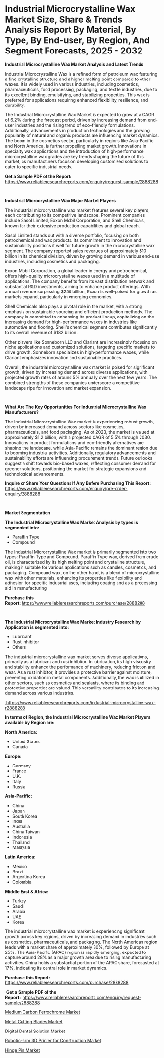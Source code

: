 <p><h1>Industrial Microcrystalline Wax Market Size, Share & Trends Analysis Report By Material, By Type, By End-user, By Region, And Segment Forecasts, 2025 - 2032</h1></p><p><strong>Industrial Microcrystalline Wax Market Analysis and Latest Trends</strong></p>
<p><p>Industrial Microcrystalline Wax is a refined form of petroleum wax featuring a fine crystalline structure and a higher melting point compared to other waxes. It is widely used in various industries, including cosmetics, pharmaceuticals, food processing, packaging, and textile industries, due to its excellent binding, emulsifying, and stabilizing properties. This wax is preferred for applications requiring enhanced flexibility, resilience, and durability.</p><p>The Industrial Microcrystalline Wax Market is expected to grow at a CAGR of 6.2% during the forecast period, driven by increasing demand from end-user industries and the rising trend of eco-friendly formulations. Additionally, advancements in production technologies and the growing popularity of natural and organic products are influencing market dynamics. The boom in the cosmetics sector, particularly in regions like Asia-Pacific and North America, is further propelling market growth. Innovations in specialty wax applications and the introduction of high-performance microcrystalline wax grades are key trends shaping the future of this market, as manufacturers focus on developing customized solutions to cater to specific industrial needs.</p></p>
<p><strong>Get a Sample PDF of the Report:&nbsp;</strong> <a href="https://www.reliableresearchreports.com/enquiry/request-sample/2888288?utm_campaign=8&utm_medium=2&utm_source=Github&utm_content=ia&utm_term=14032025&utm_id=industrial-microcrystalline-wax">https://www.reliableresearchreports.com/enquiry/request-sample/2888288</a></p>
<p>&nbsp;</p>
<p><strong>Industrial Microcrystalline Wax Major Market Players</strong></p>
<p><p>The industrial microcrystalline wax market features several key players, each contributing to its competitive landscape. Prominent companies include Sasol Limited, Exxon Mobil Corporation, and Shell Chemicals, known for their extensive production capabilities and global reach.</p><p>Sasol Limited stands out with a diverse portfolio, focusing on both petrochemical and wax products. Its commitment to innovation and sustainability positions it well for future growth in the microcrystalline wax segment. The company reported sales revenues of approximately $10 billion in its chemical division, driven by growing demand in various end-use industries, including cosmetics and packaging.</p><p>Exxon Mobil Corporation, a global leader in energy and petrochemical, offers high-quality microcrystalline waxes used in a multitude of applications. The company benefits from its vast distribution network and substantial R&D investments, aiming to enhance product offerings. With annual revenue surpassing $250 billion, Exxon is well-poised for growth as markets expand, particularly in emerging economies.</p><p>Shell Chemicals also plays a pivotal role in the market, with a strong emphasis on sustainable sourcing and efficient production methods. The company is committed to enhancing its product lineup, capitalizing on the increasing demand for high-performance waxes in industries like automotive and flooring. Shell's chemical segment contributes significantly to its overall revenue of $182 billion.</p><p>Other players like Sonneborn LLC and Clariant are increasingly focusing on niche applications and customized solutions, targeting specific markets to drive growth. Sonneborn specializes in high-performance waxes, while Clariant emphasizes innovation and sustainable practices.</p><p>Overall, the industrial microcrystalline wax market is poised for significant growth, driven by increasing demand across diverse applications, with projected growth rates of around 5% annually over the next few years. The combined strengths of these companies underscore a competitive landscape ripe for innovation and market expansion.</p></p>
<p>&nbsp;</p>
<p><strong>What Are The Key Opportunities For Industrial Microcrystalline Wax Manufacturers?</strong></p>
<p><p>The Industrial Microcrystalline Wax market is experiencing robust growth, driven by increased demand across sectors like cosmetics, pharmaceuticals, and food packaging. As of 2023, the market is valued at approximately $1.2 billion, with a projected CAGR of 5.5% through 2030. Innovations in product formulations and eco-friendly alternatives are shaping the landscape, while Asia-Pacific remains the dominant region due to booming industrial activities. Additionally, regulatory advancements and sustainability efforts are influencing procurement trends. Future outlooks suggest a shift towards bio-based waxes, reflecting consumer demand for greener solutions, positioning the market for strategic expansions and technological advancements.</p></p>
<p><strong>Inquire or Share Your Questions If Any Before Purchasing This Report:</strong> <a href="https://www.reliableresearchreports.com/enquiry/pre-order-enquiry/2888288?utm_campaign=8&utm_medium=2&utm_source=Github&utm_content=ia&utm_term=14032025&utm_id=industrial-microcrystalline-wax">https://www.reliableresearchreports.com/enquiry/pre-order-enquiry/2888288</a></p>
<p>&nbsp;</p>
<p><strong>Market Segmentation</strong></p>
<p><strong>The Industrial Microcrystalline Wax Market Analysis by types is segmented into:</strong></p>
<p><ul><li>Paraffin Type</li><li>Compound</li></ul></p>
<p><p>The Industrial Microcrystalline Wax market is primarily segmented into two types: Paraffin Type and Compound. Paraffin Type wax, derived from crude oil, is characterized by its high melting point and crystalline structure, making it suitable for various applications such as candles, cosmetics, and packaging. Compound wax, on the other hand, is a blend of microcrystalline wax with other materials, enhancing its properties like flexibility and adhesion for specific industrial uses, including coating and as a processing aid in manufacturing.</p></p>
<p><strong>Purchase this Report:&nbsp;</strong><a href="https://www.reliableresearchreports.com/purchase/2888288?utm_campaign=8&utm_medium=2&utm_source=Github&utm_content=ia&utm_term=14032025&utm_id=industrial-microcrystalline-wax">https://www.reliableresearchreports.com/purchase/2888288</a></p>
<p>&nbsp;</p>
<p><strong>The Industrial Microcrystalline Wax Market Industry Research by Application is segmented into:</strong></p>
<p><ul><li>Lubricant</li><li>Rust Inhibitor</li><li>Others</li></ul></p>
<p><p>The industrial microcrystalline wax market serves diverse applications, primarily as a lubricant and rust inhibitor. In lubrication, its high viscosity and stability enhance the performance of machinery, reducing friction and wear. As a rust inhibitor, it provides a protective barrier against moisture, preventing oxidation in metal components. Additionally, the wax is utilized in other sectors, such as cosmetics and sealants, where its binding and protective properties are valued. This versatility contributes to its increasing demand across various industries.</p></p>
<p><a href="https://www.reliableresearchreports.com/industrial-microcrystalline-wax-r2888288?utm_campaign=8&utm_medium=2&utm_source=Github&utm_content=ia&utm_term=14032025&utm_id=industrial-microcrystalline-wax">&nbsp;https://www.reliableresearchreports.com/industrial-microcrystalline-wax-r2888288</a></p>
<p><strong>In terms of Region, the Industrial Microcrystalline Wax Market Players available by Region are:</strong></p>
<p>
    <p> <strong> North America: </strong>
        <ul>
            <li>United States</li>
            <li>Canada</li>
        </ul>
        </p> 
    <p> <strong> Europe: </strong>
        <ul>
            <li>Germany</li>
            <li>France</li>
            <li>U.K.</li>
            <li>Italy</li>
            <li>Russia</li>
        </ul>
        </p> 
    <p> <strong> Asia-Pacific: </strong>
        <ul>
            <li>China</li>
            <li>Japan</li>
            <li>South Korea</li>
            <li>India</li>
            <li>Australia</li>
            <li>China Taiwan</li>
            <li>Indonesia</li>
            <li>Thailand</li>
            <li>Malaysia</li>
        </ul>
        </p> 
    <p> <strong> Latin America: </strong>
        <ul>
            <li>Mexico</li>
            <li>Brazil</li>
            <li>Argentina Korea</li>
            <li>Colombia</li>
        </ul>
        </p> 
    <p> <strong> Middle East & Africa: </strong>
        <ul>
            <li>Turkey</li>
            <li>Saudi</li>
            <li>Arabia</li>
            <li>UAE</li>
            <li>Korea</li>
        </ul>
    </p>
    </p>
<p><p>The industrial microcrystalline wax market is experiencing significant growth across key regions, driven by increasing demand in industries such as cosmetics, pharmaceuticals, and packaging. The North American region leads with a market share of approximately 30%, followed by Europe at 25%. The Asia-Pacific (APAC) region is rapidly emerging, expected to capture around 28% as a major growth area due to rising manufacturing activities. China holds a substantial portion of the APAC share, forecasted at 17%, indicating its central role in market dynamics.</p></p>
<p><strong>Purchase this Report: </strong><a href="https://www.reliableresearchreports.com/purchase/2888288?utm_campaign=8&utm_medium=2&utm_source=Github&utm_content=ia&utm_term=14032025&utm_id=industrial-microcrystalline-wax">https://www.reliableresearchreports.com/purchase/2888288</a></p>
<p>&nbsp;<strong>Get a Sample PDF of the Report:&nbsp;&nbsp;</strong><a href="https://www.reliableresearchreports.com/enquiry/request-sample/2888288?utm_campaign=8&utm_medium=2&utm_source=Github&utm_content=ia&utm_term=14032025&utm_id=industrial-microcrystalline-wax">https://www.reliableresearchreports.com/enquiry/request-sample/2888288</a></p>
<p><strong></strong></p>
<p><p><a href="https://github.com/fraryatena85/Market-Research-Report-List-1/blob/main/medium-carbon-ferrochrome-market.md?utm_campaign=8&utm_medium=2&utm_source=Github&utm_content=ia&utm_term=14032025&utm_id=industrial-microcrystalline-wax">Medium Carbon Ferrochrome Market</a></p><p><a href="https://github.com/bufkamaiahi7/Market-Research-Report-List-1/blob/main/metal-cutting-blades-market.md?utm_campaign=8&utm_medium=2&utm_source=Github&utm_content=ia&utm_term=14032025&utm_id=industrial-microcrystalline-wax">Metal Cutting Blades Market</a></p><p><a href="https://github.com/wyettillesr4/Market-Research-Report-List-1/blob/main/digital-dental-solution-market.md?utm_campaign=8&utm_medium=2&utm_source=Github&utm_content=ia&utm_term=14032025&utm_id=industrial-microcrystalline-wax">Digital Dental Solution Market</a></p><p><a href="https://github.com/gasiorgary79/Market-Research-Report-List-1/blob/main/robotic-arm-3d-printer-for-construction-market.md?utm_campaign=8&utm_medium=2&utm_source=Github&utm_content=ia&utm_term=14032025&utm_id=industrial-microcrystalline-wax">Robotic-arm 3D Printer for Construction Market</a></p><p><a href="https://github.com/vigatoimrene04/Market-Research-Report-List-1/blob/main/hinge-pin-market.md?utm_campaign=8&utm_medium=2&utm_source=Github&utm_content=ia&utm_term=14032025&utm_id=industrial-microcrystalline-wax">Hinge Pin Market</a></p></p>